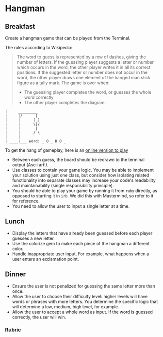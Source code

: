 # Hangman

## Breakfast
Create a hangman game that can be played from the Terminal.

The rules according to Wikipedia:

> The word to guess is represented by a row of dashes, giving the number of letters. If the guessing player suggests a letter or number which occurs in the word, the other player writes it in all its correct positions. If the suggested letter or number does not occur in the word, the other player draws one element of the hanged man stick figure as a tally mark. The game is over when:
>
> - The guessing player completes the word, or guesses the whole word correctly
> - The other player completes the diagram:

```
|     _________
|     |/      |
|     |      (_)
|     |      \|/
|     |       |
|     |      / \
|     |
| ____|___ word: _ O _ D O _
```

To get the hang of gameplay, here is an [online version to play](http://www.playhangman.com/PH.asp?g=cats)

- Between each guess, the board should be redrawn to the terminal output (Ascii art!).
- Use classes to contain your game logic. You may be able to implement your solution using just one class, but consider how isolating related functionality into separate classes may increase your code's readability and maintainability (single responsibility principle).
- You should be able to play your game by running it from `ruby` directly, as opposed to starting it in `irb`. We did this with Mastermind, so refer to it for reference.
- You need to allow the user to input a single letter at a time.

## Lunch
- Display the letters that have already been guessed before each player guesses a new letter.
- Use the colorize gem to make each piece of the hangman a different color.
- Handle inappropriate user input. For example, what happens when a user enters an exclamation point.

## Dinner
- Ensure the user is not penalized for guessing the same letter more than once.
- Allow the user to choose their difficulty level: higher levels will have words or phrases with more letters. You determine the specific logic that will determine a low, medium, high level, for example.
- Allow the user to accept a whole word as input. If the word is guessed correctly, the user will win.

### [Rubric](../rubrics/week_2_hangman.md)
